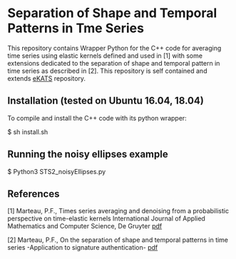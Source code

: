 # Separation of Shape and Temporal Patterns in Tme Series

This repository contains Wrapper Python for the C++ code for averaging time series using elastic kernels defined and used in [1] with some extensions dedicated to the separation of shape and temporal pattern in time series as described in [2]. 
This repository is self contained and extends [eKATS](https://github.com/pfmarteau/eKATS) repository.

## Installation (tested on Ubuntu 16.04, 18.04)

To compile and install the C++ code with its python wrapper:

$ sh install.sh

## Running the noisy ellipses example

$ Python3 STS2_noisyEllipses.py


## References

[1] Marteau, P.F., Times series averaging and denoising from a probabilistic perspective on time-elastic kernels International Journal of Applied Mathematics and Computer Science, De Gruyter [pdf](https://arxiv.org/abs/1611.09194)

[2] Marteau, P.F., On the separation of shape and temporal patterns in time series -Application to signature authentication-  [pdf](https://hal.archives-ouvertes.fr/hal-02373531)
